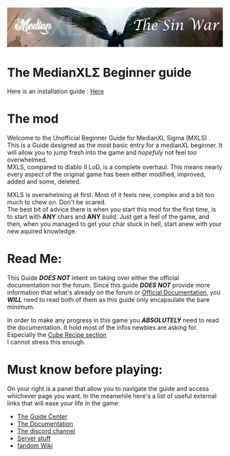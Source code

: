 ![](../img/tsw_logo.png)
# The MedianXLΣ Beginner guide
Here is an installation guide : [Here](https://forum.median-xl.com/viewtopic.php?f=42&t=45891)

# The mod

Welcome to the Unofficial Beginner Guide for MedianXL Sigma (MXLS) . This is a Guide designed as the most basic entry for a medianXL beginner. It will allow you to jump fresh into the game and *hopefuly* not feel *too* overwhelmed.  
MXLS, compared to diablo II LoD, is a complete overhaul. This means nearly every aspect of the original game has been either modified, improved, added and some, deleted.

MXLS is overwhelming at first. Most of it feels new, complex and a bit too much to chew on. Don't be scared.  
The best bit of advice there is when you start this mod for the first time, is to start with **ANY** chars and **ANY** build. Just get a feel of the game, and then, when you managed to get your char stuck in hell, start anew with your new aquired knowledge.

# Read Me:

This Guide ***DOES NOT*** intent on taking over either the official documentation nor the forum. Since this guide ***DOES NOT*** provide more information that what's already on the forum or [Official Documentation](https://docs.median-xl.com/), you ***WILL*** need to read both of them as this guide only encapsulate the bare minimum.


In order to make any progress in this game you ***ABSOLUTELY*** need to read the documentation. It hold most of the infos newbies are asking for. Especially the [Cube Recipe section](https://docs.median-xl.com/doc/items/cube)  
I cannot stress this enough.


# Must know before playing:

On your right is a panel that allow you to navigate the guide and access whichever page you want. In the meanwhile here's a list of useful external links that will ease your life in the game:  

- [The Guide Center](https://forum.median-xl.com/viewforum.php?f=40)
- [The Documentation](https://docs.median-xl.com/)
- [The discord channel](https://discord.gg/medianxl)
- [Server stuff](https://tsw.vn.cz/)
- [fandom Wiki](https://median-xl.fandom.com/wiki/Difficulty_Levels)
